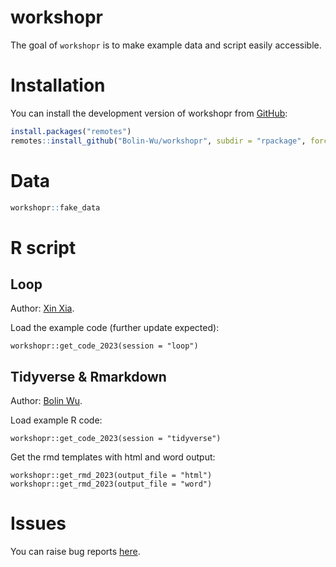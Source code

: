 
<!-- README.md is generated from README.Rmd. Please edit that file -->

# workshopr

<!-- badges: start -->
<!-- badges: end -->

The goal of `workshopr` is to make example data and script easily
accessible.

# Installation

You can install the development version of workshopr from
[GitHub](https://github.com/Bolin-Wu/workshopr):

``` r
install.packages("remotes")
remotes::install_github("Bolin-Wu/workshopr", subdir = "rpackage", force = TRUE)
```

# Data

``` r
workshopr::fake_data 
```

# R script

## Loop

Author: [Xin Xia](https://ki-su-arc.se/staff/xin-xia/).

Load the example code (further update expected):

    workshopr::get_code_2023(session = "loop")

## Tidyverse & Rmarkdown

Author: [Bolin Wu](https://staff.ki.se/people/bolin-wu).

Load example R code:

    workshopr::get_code_2023(session = "tidyverse")

Get the rmd templates with html and word output:

    workshopr::get_rmd_2023(output_file = "html")
    workshopr::get_rmd_2023(output_file = "word")

# Issues

You can raise bug reports
[here](https://github.com/Bolin-Wu/workshopr/issues).
